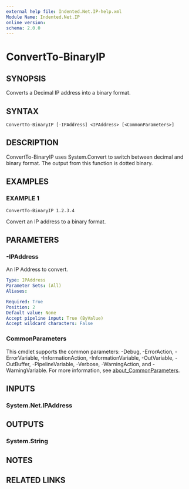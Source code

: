 ```yaml
---
external help file: Indented.Net.IP-help.xml
Module Name: Indented.Net.IP
online version:
schema: 2.0.0
---
```


# ConvertTo-BinaryIP

## SYNOPSIS
Converts a Decimal IP address into a binary format.

## SYNTAX

```
ConvertTo-BinaryIP [-IPAddress] <IPAddress> [<CommonParameters>]
```

## DESCRIPTION
ConvertTo-BinaryIP uses System.Convert to switch between decimal and binary format.
The output from this function is dotted binary.

## EXAMPLES

### EXAMPLE 1
```
ConvertTo-BinaryIP 1.2.3.4
```

Convert an IP address to a binary format.

## PARAMETERS

### -IPAddress
An IP Address to convert.

```yaml
Type: IPAddress
Parameter Sets: (All)
Aliases:

Required: True
Position: 2
Default value: None
Accept pipeline input: True (ByValue)
Accept wildcard characters: False
```

### CommonParameters
This cmdlet supports the common parameters: -Debug, -ErrorAction, -ErrorVariable, -InformationAction, -InformationVariable, -OutVariable, -OutBuffer, -PipelineVariable, -Verbose, -WarningAction, and -WarningVariable. For more information, see [about_CommonParameters](http://go.microsoft.com/fwlink/?LinkID=113216).

## INPUTS

### System.Net.IPAddress
## OUTPUTS

### System.String
## NOTES

## RELATED LINKS
